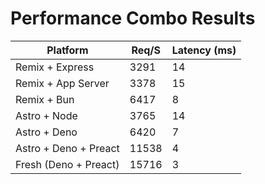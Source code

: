 Performance Combo Results
=========================

| Platform | Req/S | Latency (ms) |
| -------- | ----- | ------- |
| Remix + Express | 3291 | 14 |
| Remix + App Server | 3378 | 15 |
| Remix + Bun | 6417 | 8 |
| Astro + Node | 3765 | 14 |
| Astro + Deno | 6420 | 7 |
| Astro + Deno + Preact | 11538 | 4 |
| Fresh (Deno + Preact) | 15716 | 3 |
